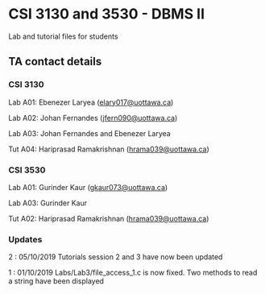 # CSI 3130 and 3530 - DBMS II
Lab and tutorial files for students

## TA contact details

### CSI 3130
Lab A01: Ebenezer Laryea (elary017@uottawa.ca)

Lab A02: Johan Fernandes (jfern090@uottawa.ca)

Lab A03: Johan Fernandes and Ebenezer Laryea

Tut A04: Hariprasad Ramakrishnan (hrama039@uottawa.ca)


### CSI 3530
Lab A01: Gurinder Kaur (gkaur073@uottawa.ca)

Lab A03: Gurinder Kaur

Tut A02: Hariprasad Ramakrishnan (hrama039@uottawa.ca)


### Updates 

2 : 05/10/2019
Tutorials session 2 and 3 have now been updated

1 : 01/10/2019
Labs/Lab3/file_access_1.c is now fixed. Two methods to read a string have been displayed